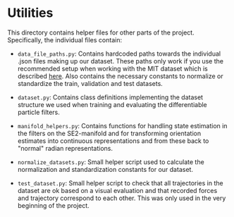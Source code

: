 # Utilities

This directory contains helper files for other parts of the project. Specifically, the individual files contain: 

- `data_file_paths.py`: Contains hardcoded paths towards the individual .json files making up our dataset. These paths only work if you use the recommended setup when working with the MIT dataset which is described [here](https://web.mit.edu/mcube//push-dataset/). Also contains the necessary constants to normalize or standardize the train, validation and test datasets. 

- `dataset.py`: Contains class definitions implementing the dataset structure we used when training and evaluating the differentiable particle filters. 

- `manifold_helpers.py`: Contains functions for handling state estimation in the filters on the SE2-manifold and for transforming orientation estimates into continuous representations and from these back to "normal" radian representations.

- `normalize_datasets.py`: Small helper script used to calculate the normalization and standardization constants for our dataset. 

- `test_dataset.py`: Small helper script to check that all trajectories in the dataset are ok based on a visual evaluation and that recorded forces and trajectory correspond to each other. This was only used in the very beginning of the project.   